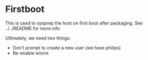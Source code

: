 # Firstboot

This is used to sysprep the host on first boot after packaging.
See ../../README for more info

Ultimately, we need two things:

* Don't prompt to create a new user (we have philips)
* Re-enable winrm

